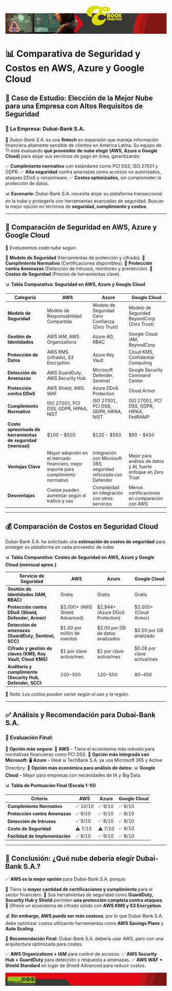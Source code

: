 ![M1](https://github.com/Grandote58/CloudSafeGuard/blob/main/Recursos/Recurso%201%402Menbrete1.png)

# **📊 Comparativa de Seguridad y Costos en AWS, Azure y Google Cloud**

## **🔎 Caso de Estudio: Elección de la Mejor Nube para una Empresa con Altos Requisitos de Seguridad**

### **📌 La Empresa: Dubai-Bank S.A.**

📍 *Dubai-Bank S.A.* es una **fintech** en expansión que maneja información financiera altamente sensible de clientes en América Latina. Su equipo de TI está evaluando **qué proveedor de nube elegir (AWS, Azure o Google Cloud)** para alojar sus servicios de pago en línea, garantizando:

✅ **Cumplimiento normativo** con estándares como PCI DSS, ISO 27001 y GDPR.
✅ **Alta seguridad** contra amenazas como accesos no autorizados, ataques DDoS y ransomware.
✅ **Costos optimizados**, sin comprometer la protección de datos.

📊 **Escenario:** Dubai-Bank S.A. necesita alojar su plataforma transaccional en la nube y protegerla con herramientas avanzadas de seguridad. Buscan la mejor opción en términos de **seguridad, cumplimiento y costos**.

------

## **🔐 Comparación de Seguridad en AWS, Azure y Google Cloud**

📌 *Evaluaremos cada nube según:*

🔹 **Modelo de Seguridad** (Herramientas de protección y cifrado).
🔹 **Cumplimiento Normativo** (Certificaciones disponibles).
🔹 **Protección contra Amenazas** (Detección de intrusos, monitoreo y prevención).
🔹 **Costos de Seguridad** (Precios de herramientas clave).

📊 **Tabla Comparativa: Seguridad en AWS, Azure y Google Cloud**

| **Categoría**                                               | **AWS**                                                      | **Azure**                                                    | **Google Cloud**                                             |
| ----------------------------------------------------------- | ------------------------------------------------------------ | ------------------------------------------------------------ | ------------------------------------------------------------ |
| **Modelo de Seguridad**                                     | Modelo de Responsabilidad Compartida                         | Modelo de Seguridad Cero Confianza (Zero Trust)              | Modelo de Seguridad BeyondCorp (Zero Trust)                  |
| **Gestión de Identidades**                                  | AWS IAM, AWS Organizations                                   | Azure AD, RBAC                                               | Google Cloud IAM, BeyondCorp                                 |
| **Protección de Datos**                                     | AWS KMS (cifrado), S3 Encryption                             | Azure Key Vault                                              | Cloud KMS, Confidential Computing                            |
| **Detección de Amenazas**                                   | AWS GuardDuty, AWS Security Hub                              | Microsoft Defender, Sentinel                                 | Google Security Command Center                               |
| **Protección contra DDoS**                                  | AWS Shield, AWS WAF                                          | Azure DDoS Protection                                        | Cloud Armor                                                  |
| **Cumplimiento Normativo**                                  | ISO 27001, PCI DSS, GDPR, HIPAA, NIST                        | ISO 27001, PCI DSS, GDPR, HIPAA, NIST                        | ISO 27001, PCI DSS, GDPR, HIPAA, FedRAMP                     |
| **Costo aproximado de herramientas de seguridad (mensual)** | $100 - $500                                                  | $120 - $550                                                  | $90 - $450                                                   |
| **Ventajas Clave**                                          | Mayor adopción en el mercado financiero, mejor soporte para cumplimiento normativo | Integración con Microsoft 365, seguridad reforzada con Defender | Mejor para análisis de datos y AI, fuerte enfoque en Zero Trust |
| **Desventajas**                                             | Costos pueden aumentar según el tráfico y uso                | Complejidad en integración con otros servicios               | Menos certificaciones en comparación con AWS                 |

------

## **💰 Comparación de Costos en Seguridad Cloud**

Dubai-Bank S.A. ha solicitado una **estimación de costos de seguridad** para proteger su plataforma en cada proveedor de nube.

📊 **Tabla Comparativa: Costos de Seguridad en AWS, Azure y Google Cloud (mensual aprox.)**

| **Servicio de Seguridad**                                   | **AWS**                       | **Azure**                        | **Google Cloud**           |
| ----------------------------------------------------------- | ----------------------------- | -------------------------------- | -------------------------- |
| **Gestión de Identidades (IAM, RBAC)**                      | Gratis                        | Gratis                           | Gratis                     |
| **Protección contra DDoS (Shield, Defender, Armor)**        | $3,000+ (AWS Shield Advanced) | $2,944+ (Azure DDoS Protection)  | $3,000+ (Cloud Armor)      |
| **Detección de amenazas (GuardDuty, Sentinel, SCC)**        | $1.00 por millón de eventos   | $2.00 por GB de datos analizados | $0.50 por GB analizado     |
| **Cifrado y gestión de claves (KMS, Key Vault, Cloud KMS)** | $1 por clave activa/mes       | $1 por clave activa/mes          | $0.06 por clave activa/mes |
| **Auditoría y cumplimiento (Security Hub, Defender, SCC)**  | $100-$500                     | $120-$550                        | $90-$450                   |

📌 *Nota: Los costos pueden variar según el uso y la región.*

------

## **✅ Análisis y Recomendación para Dubai-Bank S.A.**

### **🔎 Evaluación Final:**

📌 **Opción más segura:** 🔐 **AWS** – Tiene el ecosistema más robusto para normativas financieras como PCI DSS.
📌 **Opción más integrada con Microsoft:** 🖥️ **Azure** – Ideal si TechBank S.A. ya usa Microsoft 365 y Active Directory.
📌 **Opción más económica para análisis de datos:** 📊 **Google Cloud** – Mejor para empresas con necesidades de IA y Big Data.

📊 **Tabla de Puntuación Final (Escala 1-10)**

| **Criterio**                    | **AWS** | **Azure** | **Google Cloud** |
| ------------------------------- | ------- | --------- | ---------------- |
| **Cumplimiento Normativo**      | ✅ 10/10 | ✅ 9/10    | ✅ 8/10           |
| **Protección contra Amenazas**  | ✅ 9/10  | ✅ 9/10    | ✅ 8/10           |
| **Detección de Intrusos**       | ✅ 9/10  | ✅ 8/10    | ✅ 8/10           |
| **Costo de Seguridad**          | ⚠️ 7/10  | ⚠️ 7/10    | ✅ 8/10           |
| **Facilidad de Implementación** | ✅ 8/10  | ✅ 9/10    | ✅ 8/10           |

------

## **🚀 Conclusión: ¿Qué nube debería elegir Dubai-Bank S.A.?**

✅ **AWS es la mejor opción** para Dubai-Bank S.A. porque:

🔹 Tiene la **mayor cantidad de certificaciones y cumplimiento** para el sector financiero.
🔹 Sus herramientas de seguridad como **GuardDuty, Security Hub y Shield** permiten **una protección completa contra ataques**.
🔹 Ofrece un ecosistema de cifrado sólido con **AWS KMS y S3 Encryption**.

💰 **Sin embargo, AWS puede ser más costoso**, por lo que Dubai-Bank S.A. debe optimizar costos utilizando herramientas como **AWS Savings Plans** y **Auto Scaling**.

📌 **Recomendación Final:**
Dubai-Bank S.A. debería usar AWS, pero con una arquitectura optimizada para costos:

✅ **AWS Organizations + IAM** para control de accesos.
✅ **AWS Security Hub + GuardDuty** para detección y respuesta a amenazas.
✅ **AWS WAF + Shield Standard** en lugar de Shield Advanced para reducir costos.

![M2](https://github.com/Grandote58/CloudSafeGuard/blob/main/Recursos/Recurso%203%402Menbrete2.png)